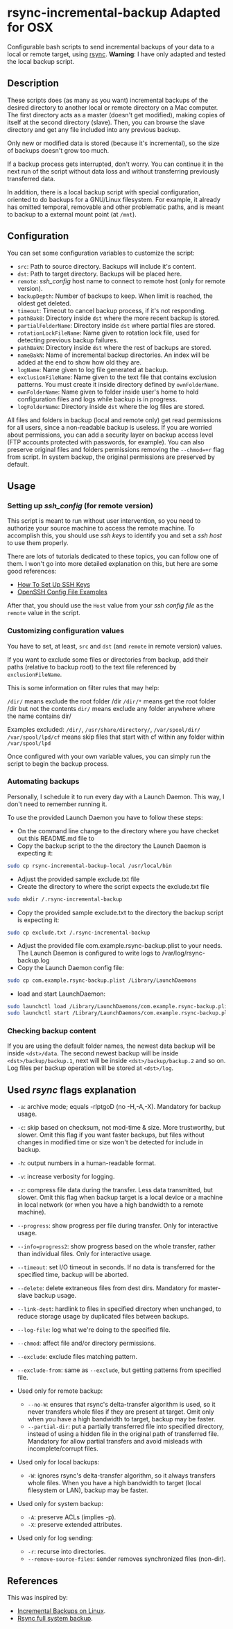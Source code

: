 # rsync-incremental-backup Adapted for OSX

Configurable bash scripts to send incremental backups of your data to a local or remote target, using [rsync](https://download.samba.org/pub/rsync/rsync.html). __Warning__: I have only adapted and tested the local backup script. 


## Description

These scripts does (as many as you want) incremental backups of the desired directory to another local or remote directory on a Mac computer. 
The first directory acts as a master (doesn't get modified), making copies of itself at the second directory (slave).
Then, you can browse the slave directory and get any file included into any previous backup.

Only new or modified data is stored (because it's incremental), so the size of backups doesn't grow too much.

If a backup process gets interrupted, don't worry. You can continue it in the next run of the script without data loss and without transferring previously transferred data.

In addition, there is a local backup script with special configuration, oriented to do backups for a GNU/Linux filesystem.
For example, it already has omitted temporal, removable and other problematic paths, and is meant to backup to a external mount point (at `/mnt`).


## Configuration

You can set some configuration variables to customize the script:

* `src`: Path to source directory. Backups will include it's content.
* `dst`: Path to target directory. Backups will be placed here.
* `remote`: *ssh_config* host name to connect to remote host (only for remote version).
* `backupDepth`: Number of backups to keep. When limit is reached, the oldest get deleted.
* `timeout`: Timeout to cancel backup process, if it's not responding.
* `pathBak0`: Directory inside `dst` where the more recent backup is stored.
* `partialFolderName`: Directory inside `dst` where partial files are stored.
* `rotationLockFileName`: Name given to rotation lock file, used for detecting previous backup failures.
* `pathBakN`: Directory inside `dst` where the rest of backups are stored.
* `nameBakN`: Name of incremental backup directories. An index will be added at the end to show how old they are.
* `logName`: Name given to log file generated at backup.
* `exclusionFileName`: Name given to the text file that contains exclusion patterns. You must create it inside directory defined by `ownFolderName`.
* `ownFolderName`: Name given to folder inside user's home to hold configuration files and logs while backup is in progress.
* `logFolderName`: Directory inside `dst` where the log files are stored.

All files and folders in backup (local and remote only) get read permissions for all users, since a non-readable backup is useless.
If you are worried about permissions, you can add a security layer on backup access level (FTP accounts protected with passwords, for example).
You can also preserve original files and folders permissions removing the `--chmod=+r` flag from script.
In system backup, the original permissions are preserved by default.


## Usage

### Setting up *ssh_config* (for remote version)

This script is meant to run without user intervention, so you need to authorize your source machine to access the remote machine.
To accomplish this, you should use *ssh keys* to identify you and set a *ssh host* to use them properly.

There are lots of tutorials dedicated to these topics, you can follow one of them.
I won't go into more detailed explanation on this, but here are some good references:

* [How To Set Up SSH Keys](https://www.digitalocean.com/community/tutorials/how-to-set-up-ssh-keys--2)
* [OpenSSH Config File Examples](https://www.cyberciti.biz/faq/create-ssh-config-file-on-linux-unix/)

After that, you should use the `Host` value from your *ssh config file* as the `remote` value in the script.

### Customizing configuration values

You have to set, at least, `src` and `dst` (and `remote` in remote version) values.

If you want to exclude some files or directories from backup, add their paths (relative to backup root) to the text file referenced by `exclusionFileName`.

This is some information on filter rules that may help:

`/dir/` means exclude the root folder /dir
`/dir/*` means get the root folder /dir but not the contents
`dir/` means exclude any folder anywhere where the name contains dir/

Examples excluded: `/dir/`, `/usr/share/directory/`, `/var/spool/dir/`
`/var/spool/lpd/cf` means skip files that start with cf within any folder within `/var/spool/lpd`

Once configured with your own variable values, you can simply run the script to begin the backup process.

### Automating backups

Personally, I schedule it to run every day with a Launch Daemon. This way, I don't need to remember running it.

To use the provided Launch Daemon you have to follow these steps:

* On the command line change to the directory where you have checket out this README.md file to
* Copy the backup script to the the directory the Launch Daemon is expecting it: 
```sh
sudo cp rsync-incremental-backup-local /usr/local/bin
```
* Adjust the provided sample exclude.txt file
* Create the directory to where the script expects the exclude.txt file
```sh
sudo mkdir /.rsync-incremental-backup
```
* Copy the provided sample exclude.txt to the directory the backup script is expecting it:
```sh
sudo cp exclude.txt /.rsync-incremental-backup
```
* Adjust the provided file com.example.rsync-backup.plist to your needs. The Launch Daemon is configured to write logs to /var/log/rsync-backup.log
* Copy the Launch Daemon config file:
```sh
sudo cp com.example.rsync-backup.plist /Library/LaunchDaemons
```
- load and start LaunchDaemon:
```sh
sudo launchctl load /Library/LaunchDaemons/com.example.rsync-backup.plist
sudo launchctl start /Library/LaunchDaemons/com.example.rsync-backup.plist
```


### Checking backup content

If you are using the default folder names, the newest data backup will be inside `<dst>/data`.
The second newest backup will be inside `<dst>/backup/backup.1`, next will be inside `<dst>/backup/backup.2` and so on.
Log files per backup operation will be stored at `<dst>/log`.


## Used *rsync* flags explanation

* `-a`: archive mode; equals -rlptgoD (no -H,-A,-X). Mandatory for backup usage.
* `-c`: skip based on checksum, not mod-time & size. More trustworthy, but slower. Omit this flag if you want faster backups, but files without changes in modified time or size won't be detected for include in backup.
* `-h`: output numbers in a human-readable format.
* `-v`: increase verbosity for logging.
* `-z`: compress file data during the transfer. Less data transmitted, but slower. Omit this flag when backup target is a local device or a machine in local network (or when you have a high bandwidth to a remote machine).
* `--progress`: show progress per file during transfer. Only for interactive usage.
* `--info=progress2`: show progress based on the whole transfer, rather than individual files. Only for interactive usage.
* `--timeout`: set I/O timeout in seconds. If no data is transferred for the specified time, backup will be aborted.
* `--delete`: delete extraneous files from dest dirs. Mandatory for master-slave backup usage.
* `--link-dest`: hardlink to files in specified directory when unchanged, to reduce storage usage by duplicated files between backups.
* `--log-file`: log what we're doing to the specified file.
* `--chmod`: affect file and/or directory permissions.
* `--exclude`: exclude files matching pattern.
* `--exclude-from`: same as `--exclude`, but getting patterns from specified file.

* Used only for remote backup:
	* `--no-W`: ensures that rsync's delta-transfer algorithm is used, so it never transfers whole files if they are present at target. Omit only when you have a high bandwidth to target, backup may be faster.
	* `--partial-dir`: put a partially transferred file into specified directory, instead of using a hidden file in the original path of transferred file. Mandatory for allow partial transfers and avoid misleads with incomplete/corrupt files.

* Used only for local backups:
	* `-W`: ignores rsync's delta-transfer algorithm, so it always transfers whole files. When you have a high bandwidth to target (local filesystem or LAN), backup may be faster.

* Used only for system backup:
	* `-A`: preserve ACLs (implies -p).
	* `-X`: preserve extended attributes.

* Used only for log sending:
	* `-r`: recurse into directories.
	* `--remove-source-files`: sender removes synchronized files (non-dir).



## References

This was inspired by:

* [Incremental Backups on Linux](http://www.admin-magazine.com/Articles/Using-rsync-for-Backups).
* [Rsync full system backup](https://wiki.archlinux.org/index.php/Rsync#Full_system_backup).
